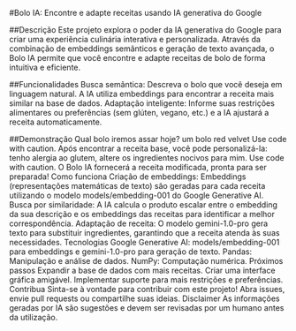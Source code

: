 #Bolo IA: Encontre e adapte receitas usando IA generativa do Google

##Descrição
Este projeto explora o poder da IA generativa do Google para criar uma experiência culinária interativa e personalizada. Através da combinação de embeddings semânticos e geração de texto avançada, o Bolo IA permite que você encontre e adapte receitas de bolo de forma intuitiva e eficiente.

##Funcionalidades
Busca semântica: Descreva o bolo que você deseja em linguagem natural. A IA utiliza embeddings para encontrar a receita mais similar na base de dados.
Adaptação inteligente: Informe suas restrições alimentares ou preferências (sem glúten, vegano, etc.) e a IA ajustará a receita automaticamente.

##Demonstração
Qual bolo iremos assar hoje? um bolo red velvet
Use code with caution.
Após encontrar a receita base, você pode personalizá-la:
tenho alergia ao glutem, altere os ingredientes nocivos para mim.
Use code with caution.
O Bolo IA fornecerá a receita modificada, pronta para ser preparada!
Como funciona
Criação de embeddings: Embeddings (representações matemáticas de texto) são geradas para cada receita utilizando o modelo models/embedding-001 do Google Generative AI.
Busca por similaridade: A IA calcula o produto escalar entre o embedding da sua descrição e os embeddings das receitas para identificar a melhor correspondência.
Adaptação de receita: O modelo gemini-1.0-pro gera texto para substituir ingredientes, garantindo que a receita atenda às suas necessidades.
Tecnologias
Google Generative AI: models/embedding-001 para embeddings e gemini-1.0-pro para geração de texto.
Pandas: Manipulação e análise de dados.
NumPy: Computação numérica.
Próximos passos
Expandir a base de dados com mais receitas.
Criar uma interface gráfica amigável.
Implementar suporte para mais restrições e preferências.
Contribua
Sinta-se à vontade para contribuir com este projeto! Abra issues, envie pull requests ou compartilhe suas ideias.
Disclaimer
As informações geradas por IA são sugestões e devem ser revisadas por um humano antes da utilização.
